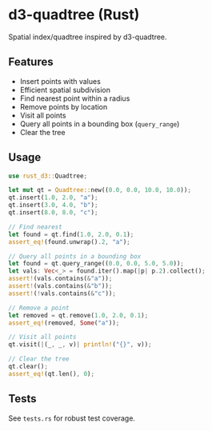 # d3-quadtree (Rust)

Spatial index/quadtree inspired by d3-quadtree.

## Features
- Insert points with values
- Efficient spatial subdivision
- Find nearest point within a radius
- Remove points by location
- Visit all points
- Query all points in a bounding box (`query_range`)
- Clear the tree

## Usage
```rust
use rust_d3::Quadtree;

let mut qt = Quadtree::new((0.0, 0.0, 10.0, 10.0));
qt.insert(1.0, 2.0, "a");
qt.insert(3.0, 4.0, "b");
qt.insert(8.0, 8.0, "c");

// Find nearest
let found = qt.find(1.0, 2.0, 0.1);
assert_eq!(found.unwrap().2, "a");

// Query all points in a bounding box
let found = qt.query_range((0.0, 0.0, 5.0, 5.0));
let vals: Vec<_> = found.iter().map(|p| p.2).collect();
assert!(vals.contains(&"a"));
assert!(vals.contains(&"b"));
assert!(!vals.contains(&"c"));

// Remove a point
let removed = qt.remove(1.0, 2.0, 0.1);
assert_eq!(removed, Some("a"));

// Visit all points
qt.visit(|(_, _, v)| println!("{}", v));

// Clear the tree
qt.clear();
assert_eq!(qt.len(), 0);
```

## Tests
See `tests.rs` for robust test coverage.

